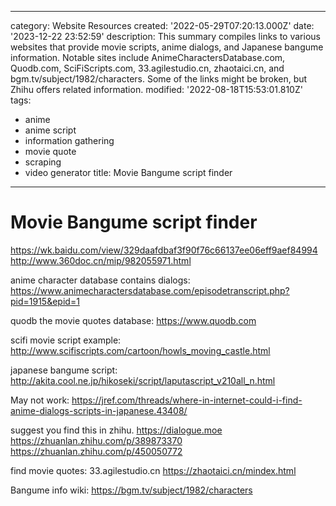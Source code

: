 ------
category: Website Resources
created: '2022-05-29T07:20:13.000Z'
date: '2023-12-22 23:52:59'
description: This summary compiles links to various websites that provide movie scripts,
  anime dialogs, and Japanese bangume information. Notable sites include AnimeCharactersDatabase.com,
  Quodb.com, SciFiScripts.com, 33.agilestudio.cn, zhaotaici.cn, and bgm.tv/subject/1982/characters.
  Some of the links might be broken, but Zhihu offers related information.
modified: '2022-08-18T15:53:01.810Z'
tags:
- anime
- anime script
- information gathering
- movie quote
- scraping
- video generator
title: Movie Bangume script finder
------

# Movie Bangume script finder

https://wk.baidu.com/view/329daafdbaf3f90f76c66137ee06eff9aef84994
http://www.360doc.cn/mip/982055971.html
 
anime character database contains dialogs:
https://www.animecharactersdatabase.com/episodetranscript.php?pid=1915&epid=1

quodb the movie quotes database:
 https://www.quodb.com

scifi movie script example: 
http://www.scifiscripts.com/cartoon/howls_moving_castle.html

japanese bangume script:
http://akita.cool.ne.jp/hikoseki/script/laputascript_v210all_n.html

May not work:
https://jref.com/threads/where-in-internet-could-i-find-anime-dialogs-scripts-in-japanese.43408/

suggest you find this in zhihu.
 https://dialogue.moe
https://zhuanlan.zhihu.com/p/389873370
https://zhuanlan.zhihu.com/p/450050772

find movie quotes: 
33.agilestudio.cn
https://zhaotaici.cn/mindex.html

Bangume info wiki:
https://bgm.tv/subject/1982/characters
